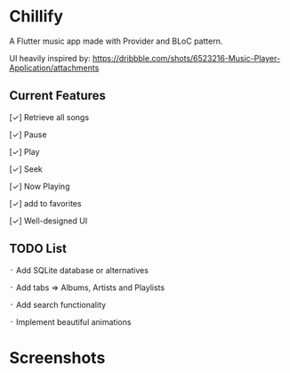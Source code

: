 # Chillify

A Flutter music app made with Provider and BLoC pattern.

UI heavily inspired by: https://dribbble.com/shots/6523216-Music-Player-Application/attachments

## Current Features
[✓] Retrieve all songs

[✓] Pause

[✓] Play

[✓] Seek

[✓] Now Playing

[✓] add to favorites

[✓] Well-designed UI


## TODO List
᛫ Add SQLite database or alternatives

᛫ Add tabs => Albums, Artists and Playlists

᛫ Add search functionality

᛫ Implement beautiful animations


# Screenshots

